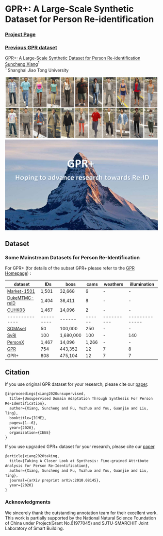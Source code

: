 # GPR+: A Large-Scale Synthetic Dataset for Person Re-identification

### [Project Page](https://JeremyXSC.github.io/GPR/) 

### [Previous GPR dataset](https://ieeexplore.ieee.org/stamp/stamp.jsp?tp=&arnumber=9102822) 

[GPR+: A Large-Scale Synthetic Dataset for Person Re-identification](https://JeremyXSC.github.io/GPR/) <br>
 [Suncheng Xiang](https://JeremyXSC.github.io/)<sup>1</sup> <br>
 <sup>1</sup> Shanghai Jiao Tong University

<img src='images/GPR.png'/>

<div align="center">
    <img src="images/logo.png">
</div> 

## Dataset 
### Some Mainstream Datasets for Person Re-Identification
For GPR+ (for details of the subset GPR+ please refer to the [GPR Homepage](https://JeremyXSC.github.io/GPR/)) :

<center>

| dataset      | IDs     | boxs | cams | weathers | illumination | 
|--------------|---------|------|------|----------|--------------|
| [Market-1501](https://ieeexplore.ieee.org/stamp/stamp.jsp?tp=&arnumber=7410490) | 1,501 | 32,668    | 6      |   -             | -         | 
| [DukeMTMC-reID](https://arxiv.org/pdf/1701.07717.pdf) | 1,404 | 36,411    | 8          | -              | -         | 
| [CUHK03](https://ieeexplore.ieee.org/stamp/stamp.jsp?tp=&arnumber=6909421) | 1,467 | 14,096    | 2          | -              | -         | 
|--------------|---------|------|------|----------|--------------|
| [SOMAset](https://arxiv.org/pdf/1701.03153.pdf) | 50 | 100,000    | 250     |   -             | -         | 
| [SyRI](https://arxiv.org/pdf/1804.10094.pdf) | 100 | 1,680,000    | 100          | -              |     140     | 
| [PersonX](https://arxiv.org/pdf/1812.02162.pdf) | 1,467 | 14,096    | 1,266          | -              | -         | 
| [GPR](https://ieeexplore.ieee.org/stamp/stamp.jsp?tp=&arnumber=9102822) | 754 | 443,352    | 12          |   7           |      8    | 
| GPR+ | 808 | 475,104    | 12          | 7              |     7       | 
</center>


## Citation
If you use original GPR dataset for your research, please cite our [paper](https://ieeexplore.ieee.org/stamp/stamp.jsp?tp=&arnumber=9102822).
```
@inproceedings{xiang2020unsupervised,
  title={Unsupervised Domain Adaptation Through Synthesis For Person Re-Identification},
  author={Xiang, Suncheng and Fu, Yuzhuo and You, Guanjie and Liu, Ting},
  booktitle={ICME},
  pages={1--6},
  year={2020},
  organization={IEEE}
}
```

If you use upgraded GPR+ dataset for your research, please cite our [paper](https://arxiv.org/pdf/2010.08145.pdf).
```
@article{xiang2020taking,
  title={Taking A Closer Look at Synthesis: Fine-grained Attribute Analysis for Person Re-Identification},
  author={Xiang, Suncheng and Fu, Yuzhuo and You, Guanjie and Liu, Ting},
  journal={arXiv preprint arXiv:2010.08145},
  year={2020}
}
```
### Acknowledgments
We sincerely thank the outstanding annotation team for their excellent work. This work is partially supported by the National Natural Science Foundation of China under Project(Grant No.61977045) and SJTU-SMARCHIT Joint Laboratory of Smart Building.